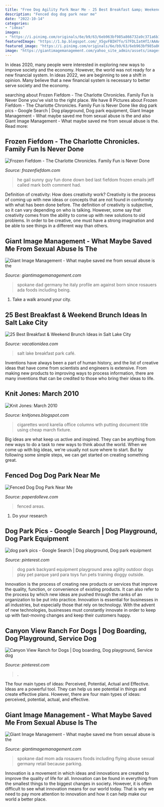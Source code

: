 ```yaml
---
title: "Free Dog Agility Park Near Me - 25 Best Breakfast &amp; Weekend Brunch Ideas In Salt Lake City"
description: "Fenced dog dog park near me"
date: "2022-10-14"
categories:
- "ideas"
images:
- "https://i.pinimg.com/originals/6e/b9/63/6eb963bf985a866732a9c371a6b16338.jpg"
featuredImage: "https://1.bp.blogspot.com/_X5gvFBIH7fo/S7FDLIatHfI/AAAAAAAACr8/-AI0e05ZQb4/s320/IMG_2402.JPG"
featured_image: "https://i.pinimg.com/originals/6e/b9/63/6eb963bf985a866732a9c371a6b16338.jpg"
image: "https://giantimagemanagement.com/yahoo_site_admin/assets/images/morin_profile.271104148_std.jpg"
---
```



In ideas 2020, many people were interested in exploring new ways to improve society and the economy. However, the world was not ready for a new financial system. In ideas 2022, we are beginning to see a shift in opinion. Many believe that a new financial system is necessary to better serve society and the economy.

	

		
searching about Frozen Fiefdom - The Charlotte Chronicles. Family Fun is Never Done you've visit to the right place. We have 8 Pictures about Frozen Fiefdom - The Charlotte Chronicles. Family Fun is Never Done like dog park pics - Google Search | Dog playground, Dog park equipment, Giant Image Management - What maybe saved me from sexual abuse is the and also Giant Image Management - What maybe saved me from sexual abuse is the. Read more:
		
    
## Frozen Fiefdom - The Charlotte Chronicles. Family Fun Is Never Done

<img loading=lazy src="http://frozenfiefdom.com/yahoo_site_admin/assets/images/email_Gail_Hat_and_shades.293121048_std.jpg" onerror="this.onerror=null;this.src='https://tse4.mm.bing.net/th?id=OIP.pxY7OPT0jg4Hyn3Dh4OjrgHaFA&amp;pid=15.1';" alt="Frozen Fiefdom - The Charlotte Chronicles. Family Fun is Never Done">

_Source: frozenfiefdom.com_

>he gail sunny guy fun done down bed last fiefdom frozen emails jeff called mark both comment had. 

	

Definition of creativity: How does creativity work?
Creativity is the process of coming up with new ideas or concepts that are not found in conformity with what has been done before. The definition of creativity is subjective, so it can vary depending on who is talking. However, some say that creativity comes from the ability to come up with new solutions to old problems. In order to be creative, one must have a strong imagination and be able to see things in a different way than others.

    
## Giant Image Management - What Maybe Saved Me From Sexual Abuse Is The

<img loading=lazy src="https://giantimagemanagement.com/yahoo_site_admin/assets/images/morin_profile.271104148_std.jpg" onerror="this.onerror=null;this.src='https://tse3.mm.bing.net/th?id=OIP.9bWKS1pluVha9iOpbMf5UgHaJ4&amp;pid=15.1';" alt="Giant Image Management - What maybe saved me from sexual abuse is the">

_Source: giantimagemanagement.com_

>spokane dad germany he italy profile am against born since rosauers ada foods including being. 

	

1) Take a walk around your city.

    
## 25 Best Breakfast &amp; Weekend Brunch Ideas In Salt Lake City

<img loading=lazy src="https://vacationidea.com/pix/img25Hy8R/articles/salt-lake-city-breakfast_g24_mobi.jpg" onerror="this.onerror=null;this.src='https://tse1.mm.bing.net/th?id=OIP._uCbfKiZESLg-wNBMQ9cowAAAA&amp;pid=15.1';" alt="25 Best Breakfast &amp; Weekend Brunch Ideas in Salt Lake City">

_Source: vacationidea.com_

>salt lake breakfast park café. 

	

Inventions have always been a part of human history, and the list of creative ideas that have come from scientists and engineers is extensive. From making new products to improving ways to process information, there are many inventions that can be credited to those who bring their ideas to life.

    
## Knit Jones: March 2010

<img loading=lazy src="https://1.bp.blogspot.com/_X5gvFBIH7fo/S7FDLIatHfI/AAAAAAAACr8/-AI0e05ZQb4/s320/IMG_2402.JPG" onerror="this.onerror=null;this.src='https://tse3.mm.bing.net/th?id=OIP.ZDjHD1spAABhBLpqO4OVkgAAAA&amp;pid=15.1';" alt="Knit Jones: March 2010">

_Source: knitjones.blogspot.com_

>cigarettes word karelia office columns wth putting document title using cheap march fixture. 

	

Big ideas are what keep us active and inspired. They can be anything from new ways to do a task to new ways to think about the world. When we come up with big ideas, we're usually not sure where to start. But by following some simple steps, we can get started on creating something great.

    
## Fenced Dog Dog Park Near Me

<img loading=lazy src="https://i.pinimg.com/originals/e5/71/56/e571564c1d377d1d14d40f9d1d7ec1ff.jpg" onerror="this.onerror=null;this.src='https://tse1.mm.bing.net/th?id=OIP.mQ1KFsTspXV_hksv2PPtcwHaDL&amp;pid=15.1';" alt="Fenced Dog Dog Park Near Me">

_Source: paperdolleve.com_

>fenced areas. 

	

1. Do your research

    
## Dog Park Pics - Google Search | Dog Playground, Dog Park Equipment

<img loading=lazy src="https://i.pinimg.com/originals/6e/b9/63/6eb963bf985a866732a9c371a6b16338.jpg" onerror="this.onerror=null;this.src='https://tse1.mm.bing.net/th?id=OIP.-l-_M5q4j0JF9RGgwa2PUwHaFL&amp;pid=15.1';" alt="dog park pics - Google Search | Dog playground, Dog park equipment">

_Source: pinterest.com_

>dog park backyard equipment playground area agility outdoor dogs play pet parque yard para toys fun pets training doggy outside. 

	

Innovation is the process of creating new products or services that improve the quality, function, or convenience of existing products. It can also refer to the process by which new ideas are pushed through the ranks of an organization to be put into practice. Innovation is essential for businesses in all industries, but especially those that rely on technology. With the advent of new technologies, businesses must constantly innovate in order to keep up with fast-moving changes and keep their customers happy.

    
## Canyon View Ranch For Dogs | Dog Boarding, Dog Playground, Service Dog

<img loading=lazy src="https://i.pinimg.com/originals/83/eb/6b/83eb6b48471ab85cde5e373ab6a43a79.png" onerror="this.onerror=null;this.src='https://tse2.mm.bing.net/th?id=OIP.P8n74-bgk3V9RhVx2oCRQQHaDh&amp;pid=15.1';" alt="Canyon View Ranch for Dogs | Dog boarding, Dog playground, Service dog">

_Source: pinterest.com_

>. 

	

The four main types of ideas: Perceived, Potential, Actual and Effective.
Ideas are a powerful tool. They can help us see potential in things and create effective plans. However, there are four main types of ideas: perceived, potential, actual, and effective.

    
## Giant Image Management - What Maybe Saved Me From Sexual Abuse Is The

<img loading=lazy src="https://giantimagemanagement.com/yahoo_site_admin/assets/images/DSCN0212.271142312_std.JPG" onerror="this.onerror=null;this.src='https://tse2.mm.bing.net/th?id=OIP.xAhmtYvb1oxNEk6aHtfn0AHaJ3&amp;pid=15.1';" alt="Giant Image Management - What maybe saved me from sexual abuse is the">

_Source: giantimagemanagement.com_

>spokane dad mom ada rosauers foods including flying abuse sexual germany retail because parking. 

	

Innovation is a movement in which ideas and innovations are created to improve the quality of life for all. Innovation can be found in everything from the smallest things to the biggest changes in society. However, it is often difficult to see what innovation means for our world today. That is why we need to pay more attention to innovation and how it can help make our world a better place.

